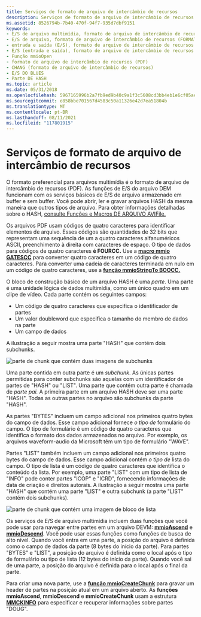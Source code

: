 ```yaml
---
title: Serviços de formato de arquivo de intercâmbio de recursos
description: Serviços de formato de arquivo de intercâmbio de recursos
ms.assetid: 8526794b-7b40-470f-94f7-935d7dbf9151
keywords:
- E/S de arquivo multimídia, formato de arquivo de intercâmbio de recursos (PDF)
- E/S de arquivo, formato de arquivo de intercâmbio de recursos (FORMAT)
- entrada e saída (E/S), formato de arquivo de intercâmbio de recursos (FORMAT)
- E/S (entrada e saída), formato de arquivo de intercâmbio de recursos (FORMAT)
- Função mmioOpen
- formato de arquivo de intercâmbio de recursos (PDF)
- CHANG (formato de arquivo de intercâmbio de recursos)
- E/S DO BLUES
- Parte DE HASH
ms.topic: article
ms.date: 05/31/2018
ms.openlocfilehash: 5967165996b2a7fb9ed9b40c9a1f3c5608cd3bb4eb1e6cf05ae351f6ce6f2a7d
ms.sourcegitcommit: e858bbe701567d4583c50a11326e42d7ea51804b
ms.translationtype: MT
ms.contentlocale: pt-BR
ms.lasthandoff: 08/11/2021
ms.locfileid: "117801915"
---
```

# <a name="resource-interchange-file-format-services"></a>Serviços de formato de arquivo de intercâmbio de recursos

O formato preferencial para arquivos multimídia é o formato de arquivo de intercâmbio de recursos (PDF). As funções de E/S do arquivo DEM funcionam com os serviços básicos de E/S de arquivo armazenado em buffer e sem buffer. Você pode abrir, ler e gravar arquivos HASH da mesma maneira que outros tipos de arquivo. Para obter informações detalhadas sobre o HASH, [consulte Funções e Macros DE ARQUIVO AVIFile.](avifile-functions-and-macros.md)

Os arquivos PDF usam códigos de quatro caracteres para identificar elementos de arquivo. Esses códigos são quantidades de 32 bits que representam uma sequência de um a quatro caracteres alfanuméricos ASCII, preenchimento à direita com caracteres de espaço. O tipo de dados para códigos de quatro caracteres **é FOURCC.** Use a [**macro mmio GATESCC**](/windows/win32/api/vfw/nf-vfw-mmiofourcc) para converter quatro caracteres em um código de quatro caracteres. Para converter uma cadeia de caracteres terminada em nulo em um código de quatro caracteres, use a [**função mmioStringTo BOOCC.**](/windows/win32/api/mmiscapi/nf-mmiscapi-mmiostringtofourcc)

O bloco de construção básico de um arquivo HASH é uma *parte*. Uma parte é uma unidade lógica de dados multimídia, como um único quadro em um clipe de vídeo. Cada parte contém os seguintes campos:

-   Um código de quatro caracteres que especifica o identificador de partes
-   Um valor doubleword que especifica o tamanho do membro de dados na parte
-   Um campo de dados

A ilustração a seguir mostra uma parte "HASH" que contém dois subchunks.

![parte de chunk que contém duas imagens de subchunks](images/mmio1.gif)

Uma parte contida em outra parte é um *subchunk*. As únicas partes permitidas para conter subchunks são aquelas com um identificador de partes de "HASH" ou "LIST". Uma parte que contém outra parte é chamada de *parte pai.* A primeira parte em um arquivo HASH deve ser uma parte "HASH". Todas as outras partes no arquivo são subchunks da parte "HASH".

As partes "BYTES" incluem um campo adicional nos primeiros quatro bytes do campo de dados. Esse campo adicional fornece *o tipo de* formulário do campo. O tipo de formulário é um código de quatro caracteres que identifica o formato dos dados armazenados no arquivo. Por exemplo, os arquivos waveform-audio da Microsoft têm um tipo de formulário "WAVE".

Partes "LIST" também incluem um campo adicional nos primeiros quatro bytes do campo de dados. Esse campo adicional contém *o tipo de* lista do campo. O tipo de lista é um código de quatro caracteres que identifica o conteúdo da lista. Por exemplo, uma parte "LIST" com um tipo de lista de "INFO" pode conter partes "ICOP" e "ICRD", fornecendo informações de data de criação e direitos autorais. A ilustração a seguir mostra uma parte "HASH" que contém uma parte "LIST" e outra subchunk (a parte "LIST" contém dois subchunks).

![parte de chunk que contém uma imagem de bloco de lista](images/mmio2.gif)

Os serviços de E/S de arquivo multimídia incluem duas funções que você pode usar para navegar entre partes em um arquivo DEVM: [**mmioAscend**](/windows/win32/api/mmiscapi/nf-mmiscapi-mmioascend) e [**mmioDescend**](/windows/win32/api/mmiscapi/nf-mmiscapi-mmiodescend). Você pode usar essas funções como funções de busca de alto nível. Quando você entra em uma parte, a posição do arquivo é definida como o campo de dados da parte (8 bytes do início da parte). Para partes "BYTES" e "LIST", a posição do arquivo é definida como o local após o tipo de formulário ou tipo de lista (12 bytes do início da parte). Quando você sai de uma parte, a posição do arquivo é definida para o local após o final da parte.

Para criar uma nova parte, use a [**função mmioCreateChunk**](/windows/win32/api/mmiscapi/nf-mmiscapi-mmiocreatechunk) para gravar um header de partes na posição atual em um arquivo aberto. As **funções mmioAscend**, **mmioDescend** e **mmioCreateChunk** usam a estrutura [**MMCKINFO**](/windows/win32/api/mmiscapi/ns-mmiscapi-mmckinfo) para especificar e recuperar informações sobre partes "DOUG".

 

 